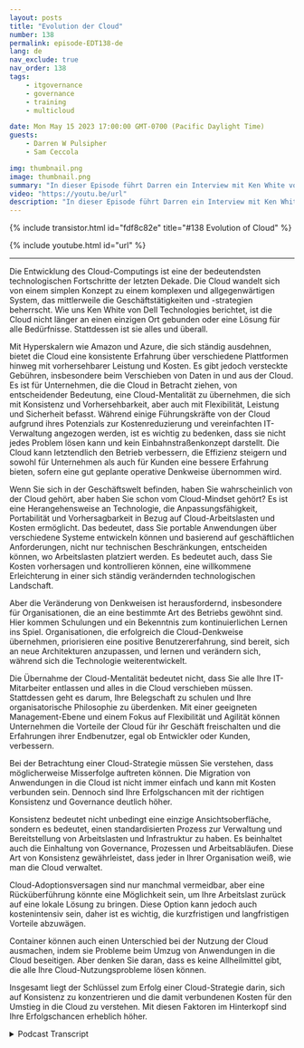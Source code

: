 ```yaml
---
layout: posts
title: "Evolution der Cloud"
number: 138
permalink: episode-EDT138-de
lang: de
nav_exclude: true
nav_order: 138
tags:
    - itgovernance
    - governance
    - training
    - multicloud

date: Mon May 15 2023 17:00:00 GMT-0700 (Pacific Daylight Time)
guests:
    - Darren W Pulsipher
    - Sam Ceccola

img: thumbnail.png
image: thumbnail.png
summary: "In dieser Episode führt Darren ein Interview mit Ken White von Dell Technology über die Art und Weise, wie Cloud-Technologie mehr als nur eine Technologie ist, sondern ein Prozess und ein kultureller Wandel in Organisationen."
video: "https://youtu.be/url"
description: "In dieser Episode führt Darren ein Interview mit Ken White von Dell Technology über die Art und Weise, wie Cloud-Technologie mehr als nur eine Technologie ist, sondern ein Prozess und ein kultureller Wandel in Organisationen."
---
```


<div>
{% include transistor.html id="fdf8c82e" title="#138 Evolution of Cloud" %}

{% include youtube.html id="url" %}
</div>

---

Die Entwicklung des Cloud-Computings ist eine der bedeutendsten technologischen Fortschritte der letzten Dekade. Die Cloud wandelt sich von einem simplen Konzept zu einem komplexen und allgegenwärtigen System, das mittlerweile die Geschäftstätigkeiten und -strategien beherrscht. Wie uns Ken White von Dell Technologies berichtet, ist die Cloud nicht länger an einen einzigen Ort gebunden oder eine Lösung für alle Bedürfnisse. Stattdessen ist sie alles und überall.

Mit Hyperskalern wie Amazon und Azure, die sich ständig ausdehnen, bietet die Cloud eine konsistente Erfahrung über verschiedene Plattformen hinweg mit vorhersehbarer Leistung und Kosten. Es gibt jedoch versteckte Gebühren, insbesondere beim Verschieben von Daten in und aus der Cloud. Es ist für Unternehmen, die die Cloud in Betracht ziehen, von entscheidender Bedeutung, eine Cloud-Mentalität zu übernehmen, die sich mit Konsistenz und Vorhersehbarkeit, aber auch mit Flexibilität, Leistung und Sicherheit befasst. Während einige Führungskräfte von der Cloud aufgrund ihres Potenzials zur Kostenreduzierung und vereinfachten IT-Verwaltung angezogen werden, ist es wichtig zu bedenken, dass sie nicht jedes Problem lösen kann und kein Einbahnstraßenkonzept darstellt. Die Cloud kann letztendlich den Betrieb verbessern, die Effizienz steigern und sowohl für Unternehmen als auch für Kunden eine bessere Erfahrung bieten, sofern eine gut geplante operative Denkweise übernommen wird.

Wenn Sie sich in der Geschäftswelt befinden, haben Sie wahrscheinlich von der Cloud gehört, aber haben Sie schon vom Cloud-Mindset gehört? Es ist eine Herangehensweise an Technologie, die Anpassungsfähigkeit, Portabilität und Vorhersagbarkeit in Bezug auf Cloud-Arbeitslasten und Kosten ermöglicht. Das bedeutet, dass Sie portable Anwendungen über verschiedene Systeme entwickeln können und basierend auf geschäftlichen Anforderungen, nicht nur technischen Beschränkungen, entscheiden können, wo Arbeitslasten platziert werden. Es bedeutet auch, dass Sie Kosten vorhersagen und kontrollieren können, eine willkommene Erleichterung in einer sich ständig verändernden technologischen Landschaft.

Aber die Veränderung von Denkweisen ist herausfordernd, insbesondere für Organisationen, die an eine bestimmte Art des Betriebs gewöhnt sind. Hier kommen Schulungen und ein Bekenntnis zum kontinuierlichen Lernen ins Spiel. Organisationen, die erfolgreich die Cloud-Denkweise übernehmen, priorisieren eine positive Benutzererfahrung, sind bereit, sich an neue Architekturen anzupassen, und lernen und verändern sich, während sich die Technologie weiterentwickelt.

Die Übernahme der Cloud-Mentalität bedeutet nicht, dass Sie alle Ihre IT-Mitarbeiter entlassen und alles in die Cloud verschieben müssen. Stattdessen geht es darum, Ihre Belegschaft zu schulen und Ihre organisatorische Philosophie zu überdenken. Mit einer geeigneten Management-Ebene und einem Fokus auf Flexibilität und Agilität können Unternehmen die Vorteile der Cloud für ihr Geschäft freischalten und die Erfahrungen ihrer Endbenutzer, egal ob Entwickler oder Kunden, verbessern.

Bei der Betrachtung einer Cloud-Strategie müssen Sie verstehen, dass möglicherweise Misserfolge auftreten können. Die Migration von Anwendungen in die Cloud ist nicht immer einfach und kann mit Kosten verbunden sein. Dennoch sind Ihre Erfolgschancen mit der richtigen Konsistenz und Governance deutlich höher.

Konsistenz bedeutet nicht unbedingt eine einzige Ansichtsoberfläche, sondern es bedeutet, einen standardisierten Prozess zur Verwaltung und Bereitstellung von Arbeitslasten und Infrastruktur zu haben. Es beinhaltet auch die Einhaltung von Governance, Prozessen und Arbeitsabläufen. Diese Art von Konsistenz gewährleistet, dass jeder in Ihrer Organisation weiß, wie man die Cloud verwaltet.

Cloud-Adoptionsversagen sind nur manchmal vermeidbar, aber eine Rücküberführung könnte eine Möglichkeit sein, um Ihre Arbeitslast zurück auf eine lokale Lösung zu bringen. Diese Option kann jedoch auch kostenintensiv sein, daher ist es wichtig, die kurzfristigen und langfristigen Vorteile abzuwägen.

Container können auch einen Unterschied bei der Nutzung der Cloud ausmachen, indem sie Probleme beim Umzug von Anwendungen in die Cloud beseitigen. Aber denken Sie daran, dass es keine Allheilmittel gibt, die alle Ihre Cloud-Nutzungsprobleme lösen können.

Insgesamt liegt der Schlüssel zum Erfolg einer Cloud-Strategie darin, sich auf Konsistenz zu konzentrieren und die damit verbundenen Kosten für den Umstieg in die Cloud zu verstehen. Mit diesen Faktoren im Hinterkopf sind Ihre Erfolgschancen erheblich höher.



<details>
<summary> Podcast Transcript </summary>

<p></p>

</details>

